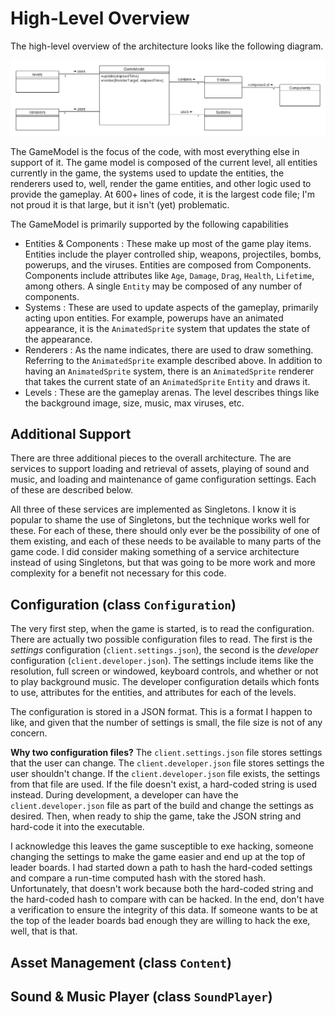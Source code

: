# High-Level Overview

The high-level overview of the architecture looks like the following diagram.

![High Level Overview](https://github.com/ProfPorkins/Coronavirus-NanoForce/blob/trunk/docs/images/High-Level-Overview.png)

The GameModel is the focus of the code, with most everything else in support of it.  The game model is composed of the current level, all entities currently in the game, the systems used to update the entities, the renderers used to, well, render the game entities, and other logic used to provide the gameplay.  At 600+ lines of code, it is the largest code file; I'm not proud it is that large, but it isn't (yet) problematic.

The GameModel is primarily supported by the following capabilities

* Entities & Components : These make up most of the game play items.  Entities include the player controlled ship, weapons, projectiles, bombs, powerups, and the viruses.  Entities are composed from Components.  Components include attributes like `Age`, `Damage`, `Drag`, `Health`, `Lifetime`, among others.  A single `Entity` may be composed of any number of components.
* Systems : These are used to update aspects of the gameplay, primarily acting upon entities.  For example, powerups have an animated appearance, it is the `AnimatedSprite` system that updates the state of the appearance.
* Renderers : As the name indicates, there are used to draw something.  Referring to the `AnimatedSprite` example described above.  In addition to having an `AnimatedSprite` system, there is an `AnimatedSprite` renderer that takes the current state of an `AnimatedSprite` `Entity` and draws it.
* Levels : These are the gameplay arenas.  The level describes things like the background image, size, music, max viruses, etc.

## Additional Support

There are three additional pieces to the overall architecture.  The are services to support loading and retrieval of assets, playing of sound and music, and loading and maintenance of game configuration settings.  Each of these are described below.

All three of these services are implemented as Singletons.  I know it is popular to shame the use of Singletons, but the technique works well for these.  For each of these, there should only ever be the possibility of one of them existing, and each of these needs to be available to many parts of the game code.  I did consider making something of a service architecture instead of using Singletons, but that was going to be more work and more complexity for a benefit not necessary for this code.

## Configuration (class `Configuration`)

The very first step, when the game is started, is to read the configuration.  There are actually two possible configuration files to read.  The first is the _settings_ configuration (`client.settings.json`), the second is the _developer_ configuration (`client.developer.json`).  The settings include items like the resolution, full screen or windowed, keyboard controls, and whether or not to play background music.  The developer configuration details which fonts to use, attributes for the entities, and attributes for each of the levels.

The configuration is stored in a JSON format.  This is a format I happen to like, and given that the number of settings is small, the file size is not of any concern.

**Why two configuration files?** The `client.settings.json` file stores settings that the user can change.  The `client.developer.json` file stores settings the user shouldn't change.  If the `client.developer.json` file exists, the settings from that file are used.  If the file doesn't exist, a hard-coded string is used instead.  During development, a developer can have the `client.developer.json` file as part of the build and change the settings as desired.  Then, when ready to ship the game, take the JSON string and hard-code it into the executable.

I acknowledge this leaves the game susceptible to exe hacking, someone changing the settings to make the game easier and end up at the top of leader boards.  I had started down a path to hash the hard-coded settings and compare a run-time computed hash with the stored hash.  Unfortunately, that doesn't work because both the hard-coded string and the hard-coded hash to compare with can be hacked.  In the end, don't have a verification to ensure the integrity of this data.  If someone wants to be at the top of the leader boards bad enough they are willing to hack the exe, well, that is that.

## Asset Management (class `Content`)

## Sound & Music Player (class `SoundPlayer`)
